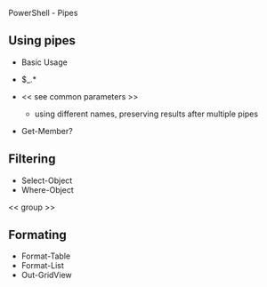 PowerShell - Pipes

## Using pipes

* Basic Usage
* $_.*
* << see common parameters >> 
    * using different names, preserving results after multiple pipes

* Get-Member?

## Filtering

* Select-Object
* Where-Object

<< group >>

## Formating

* Format-Table
* Format-List
* Out-GridView

